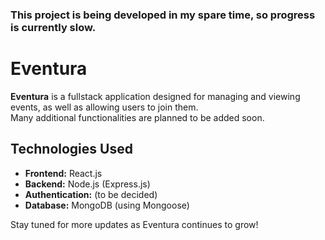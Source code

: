 ### This project is being developed in my spare time, so progress is currently slow.

# Eventura

**Eventura** is a fullstack application designed for managing and viewing events, as well as allowing users to join them.  
Many additional functionalities are planned to be added soon.


## Technologies Used

- **Frontend:** React.js
- **Backend:** Node.js (Express.js)
- **Authentication:** (to be decided)
- **Database:** MongoDB (using Mongoose)

Stay tuned for more updates as Eventura continues to grow!
